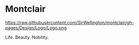 # Montclair

https://raw.githubusercontent.com/SirWellington/montclair/gh-pages/Design/Logo/Logo.png

Life. Beauty. Nobility.
